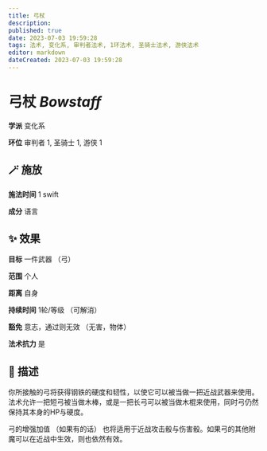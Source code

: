 ```yaml
---
title: 弓杖
description: 
published: true
date: 2023-07-03 19:59:28
tags: 法术, 变化系, 审判者法术, 1环法术, 圣骑士法术, 游侠法术
editor: markdown
dateCreated: 2023-07-03 19:59:28
---
```


# **弓杖** *Bowstaff*

**学派** 变化系 

**环位** 审判者 1, 圣骑士 1, 游侠 1

## 🪄 施放

**施法时间** 1 swift

**成分** 语言

## ✨ 效果 

**目标** 一件武器 （弓） 

**范围** 个人

**距离** 自身  

**持续时间** 1轮/等级 （可解消） 

**豁免** 意志，通过则无效 （无害，物体）

**法术抗力** 是

## 📖 描述

你所接触的弓将获得钢铁的硬度和韧性，以使它可以被当做一把近战武器来使用。法术允许一把短弓被当做木棒，或是一把长弓可以被当做木棍来使用，同时弓仍然保持其本身的HP与硬度。

弓的增强加值 （如果有的话） 也将适用于近战攻击骰与伤害骰。如果弓的其他附魔可以在近战中生效，则也依然有效。
    